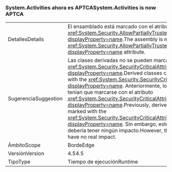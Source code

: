 ### <a name="systemactivities-is-now-aptca"></a><span data-ttu-id="f2276-101">System.Activities ahora es APTCA</span><span class="sxs-lookup"><span data-stu-id="f2276-101">System.Activities is now APTCA</span></span>

|   |   |
|---|---|
|<span data-ttu-id="f2276-102">Detalles</span><span class="sxs-lookup"><span data-stu-id="f2276-102">Details</span></span>|<span data-ttu-id="f2276-103">El ensamblado está marcado con el atributo <xref:System.Security.AllowPartiallyTrustedCallersAttribute?displayProperty=name>.</span><span class="sxs-lookup"><span data-stu-id="f2276-103">The assembly is marked with the <xref:System.Security.AllowPartiallyTrustedCallersAttribute?displayProperty=name> attribute.</span></span>|
|<span data-ttu-id="f2276-104">Sugerencia</span><span class="sxs-lookup"><span data-stu-id="f2276-104">Suggestion</span></span>|<span data-ttu-id="f2276-105">Las clases derivadas no se pueden marcar con el atributo <xref:System.Security.SecurityCriticalAttribute?displayProperty=name>.</span><span class="sxs-lookup"><span data-stu-id="f2276-105">Derived classes cannot be marked with the <xref:System.Security.SecurityCriticalAttribute?displayProperty=name>.</span></span> <span data-ttu-id="f2276-106">Anteriormente, los tipos derivados tenían que marcarse con el atributo <xref:System.Security.SecurityCriticalAttribute?displayProperty=name>.</span><span class="sxs-lookup"><span data-stu-id="f2276-106">Previously, derived types had to be marked with the <xref:System.Security.SecurityCriticalAttribute?displayProperty=name>.</span></span> <span data-ttu-id="f2276-107">Sin embargo, este cambio no debería tener ningún impacto.</span><span class="sxs-lookup"><span data-stu-id="f2276-107">However, this change should have no real impact.</span></span>|
|<span data-ttu-id="f2276-108">Ámbito</span><span class="sxs-lookup"><span data-stu-id="f2276-108">Scope</span></span>|<span data-ttu-id="f2276-109">Borde</span><span class="sxs-lookup"><span data-stu-id="f2276-109">Edge</span></span>|
|<span data-ttu-id="f2276-110">Versión</span><span class="sxs-lookup"><span data-stu-id="f2276-110">Version</span></span>|<span data-ttu-id="f2276-111">4.5</span><span class="sxs-lookup"><span data-stu-id="f2276-111">4.5</span></span>|
|<span data-ttu-id="f2276-112">Tipo</span><span class="sxs-lookup"><span data-stu-id="f2276-112">Type</span></span>|<span data-ttu-id="f2276-113">Tiempo de ejecución</span><span class="sxs-lookup"><span data-stu-id="f2276-113">Runtime</span></span>|


